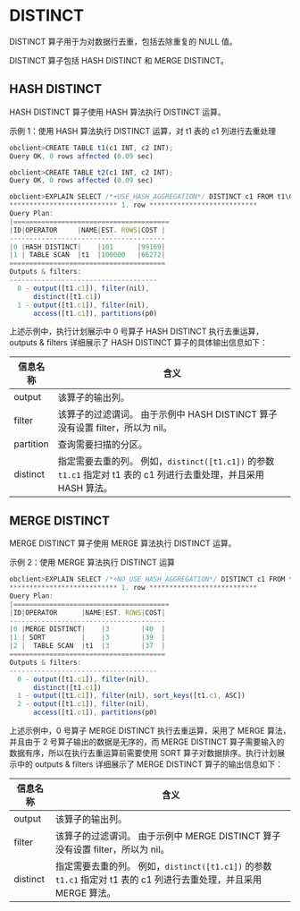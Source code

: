 DISTINCT 
=============================

DISTINCT 算子用于为对数据行去重，包括去除重复的 NULL 值。

DISTINCT 算子包括 HASH DISTINCT 和 MERGE DISTINCT。

HASH DISTINCT 
----------------------------------

HASH DISTINCT 算子使用 HASH 算法执行 DISTINCT 运算。

示例 1：使用 HASH 算法执行 DISTINCT 运算，对 t1 表的 c1 列进行去重处理

```javascript
obclient>CREATE TABLE t1(c1 INT, c2 INT);
Query OK, 0 rows affected (0.09 sec)

obclient>CREATE TABLE t2(c1 INT, c2 INT);
Query OK, 0 rows affected (0.09 sec)

obclient>EXPLAIN SELECT /*+USE_HASH_AGGREGATION*/ DISTINCT c1 FROM t1\G;
*************************** 1. row ***************************
Query Plan: 
|=======================================
|ID|OPERATOR     |NAME|EST. ROWS|COST |
---------------------------------------
|0 |HASH DISTINCT|    |101      |99169|
|1 | TABLE SCAN  |t1  |100000   |66272|
=======================================
Outputs & filters: 
-------------------------------------
  0 - output([t1.c1]), filter(nil), 
      distinct([t1.c1])
  1 - output([t1.c1]), filter(nil), 
      access([t1.c1]), partitions(p0)
```



上述示例中，执行计划展示中 0 号算子 HASH DISTINCT 执行去重运算，outputs \& filters 详细展示了 HASH DISTINCT 算子的具体输出信息如下：


| **信息名称**  |                                             **含义**                                              |
|-----------|-------------------------------------------------------------------------------------------------|
| output    | 该算子的输出列。                                                                                        |
| filter    | 该算子的过滤谓词。 由于示例中 HASH DISTINCT 算子没有设置 filter，所以为 nil。                            |
| partition | 查询需要扫描的分区。                                                                                      |
| distinct  | 指定需要去重的列。 例如，`distinct([t1.c1])` 的参数 `t1.c1` 指定对 t1 表的 c1 列进行去重处理，并且采用 HASH 算法。 |



MERGE DISTINCT 
-----------------------------------

MERGE DISTINCT 算子使用 MERGE 算法执行 DISTINCT 运算。

示例 2：使用 MERGE 算法执行 DISTINCT 运算

```javascript
obclient>EXPLAIN SELECT /*+NO_USE_HASH_AGGREGATION*/ DISTINCT c1 FROM t1\G;
*************************** 1. row ***************************
Query Plan: 
|=======================================
|ID|OPERATOR      |NAME|EST. ROWS|COST|
---------------------------------------
|0 |MERGE DISTINCT|    |3        |40  |
|1 | SORT         |    |3        |39  |
|2 |  TABLE SCAN  |t1  |3        |37  |
=======================================
Outputs & filters: 
-------------------------------------
  0 - output([t1.c1]), filter(nil), 
      distinct([t1.c1])
  1 - output([t1.c1]), filter(nil), sort_keys([t1.c1, ASC])
  2 - output([t1.c1]), filter(nil), 
      access([t1.c1]), partitions(p0)
```



上述示例中，0 号算子 MERGE DISTINCT 执行去重运算，采用了 MERGE 算法，并且由于 2 号算子输出的数据是无序的，而 MERGE DISTINCT 算子需要输入的数据有序，所以在执行去重运算前需要使用 SORT 算子对数据排序。执行计划展示中的 outputs \& filters 详细展示了 MERGE DISTINCT 算子的输出信息如下：


| **信息名称** |                                              **含义**                                              |
|----------|--------------------------------------------------------------------------------------------------|
| output   | 该算子的输出列。                                                                                         |
| filter   | 该算子的过滤谓词。 由于示例中 MERGE DISTINCT 算子没有设置 filter，所以为 nil。                            |
| distinct | 指定需要去重的列。 例如，`distinct([t1.c1])` 的参数 `t1.c1` 指定对 t1 表的 c1 列进行去重处理，并且采用 MERGE 算法。 |


